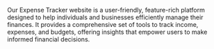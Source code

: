 Our Expense Tracker website is a user-friendly, feature-rich platform designed to help individuals and businesses efficiently manage their finances. It provides a comprehensive set of tools to track income, expenses, and budgets, offering insights that empower users to make informed financial decisions.
